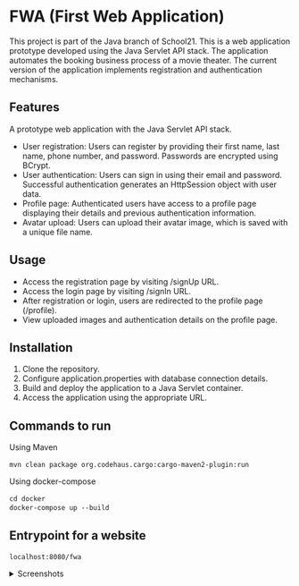 # FWA (First Web Application)
This project is part of the Java branch of School21.
This is a web application prototype developed using the Java Servlet API stack.
The application automates the booking business process of a movie theater.
The current version of the application implements registration and authentication mechanisms.

## Features
A prototype web application with the Java Servlet API stack.

- User registration: Users can register by providing their first name, last name, phone number, and password. Passwords are encrypted using BCrypt.
- User authentication: Users can sign in using their email and password. Successful authentication generates an HttpSession object with user data.
- Profile page: Authenticated users have access to a profile page displaying their details and previous authentication information.
- Avatar upload: Users can upload their avatar image, which is saved with a unique file name.

## Usage

- Access the registration page by visiting /signUp URL.
- Access the login page by visiting /signIn URL.
- After registration or login, users are redirected to the profile page (/profile).
- View uploaded images and authentication details on the profile page.

## Installation

1. Clone the repository.
2. Configure application.properties with database connection details.
3. Build and deploy the application to a Java Servlet container.
4. Access the application using the appropriate URL.

## Commands to run

Using Maven
```
mvn clean package org.codehaus.cargo:cargo-maven2-plugin:run
```

Using docker-compose
```
cd docker
docker-compose up --build
```

## Entrypoint for a website
```
localhost:8080/fwa
```

<details>
<summary>Screenshots</summary>
<details>
<summary>Index</summary>
<img src="/screenshots/index.png">
</details>
<details>
<summary>SignUp</summary>
<img src="/screenshots/signUp.png">
</details>
<details>
<summary>SignIn</summary>
<img src="/screenshots/signIn.png">
</details>
<details>
<summary>Default Profile</summary>
<img src="/screenshots/default_profile_page.png">
</details>
<details>
<summary>Profile with avatar</summary>
<img src="/screenshots/profile_page_with_avatar.png">
</details>
</details>
